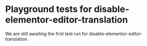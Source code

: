 # Playground tests for disable-elementor-editor-translation
We are still awaiting the first test run for disable-elementor-editor-translation.
